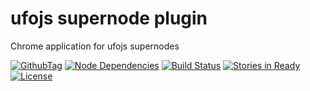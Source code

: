 ufojs supernode plugin
===============

Chrome application for ufojs supernodes

[![GithubTag](http://img.shields.io/github/tag/ufojs/supernode-plugin.svg)](https://github.com/ufojs/supernode-plugin)
[![Node Dependencies](https://david-dm.org/ufojs/network-layer.png)](https://david-dm.org/ufojs/supernode-plugin)
[![Build Status](https://travis-ci.org/ufojs/supernode-plugin.svg?branch=master)](https://travis-ci.org/ufojs/supernode-plugin)
[![Stories in Ready](https://badge.waffle.io/ufojs/supernode-plugin.png?label=ready&title=Ready)](https://waffle.io/ufojs/supernode-plugin)
[![License](http://img.shields.io/:license-mit-blue.svg)](http://badges.mit-license.org)
